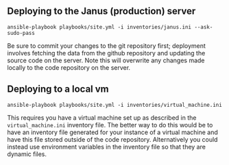 ## Deploying to the Janus (production) server
`ansible-playbook playbooks/site.yml -i inventories/janus.ini --ask-sudo-pass`

Be sure to commit your changes to the git repository first; deployment involves fetching the data from the github repository and updating the source code on the server. Note this will overwrite any changes made locally to the code repository on the server.

## Deploying to a local vm
`ansible-playbook playbooks/site.yml -i inventories/virtual_machine.ini`

This requires you have a virtual machine set up as described in the `virtual_machine.ini` inventory file. The better way to do this would be to have an inventory file generated for your instance of a virtual machine and have this file stored outside of the code repository. Alternatively you could instead use environment variables in the inventory file so that they are dynamic files.
